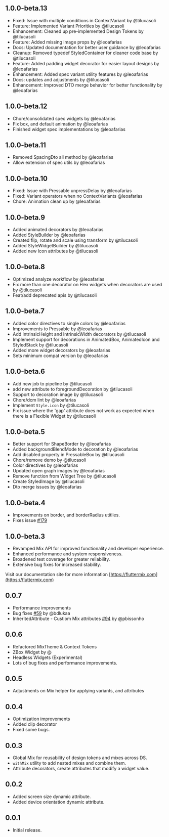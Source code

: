 ## 1.0.0-beta.13

* Fixed: Issue with multiple conditions in ContextVariant by @tilucasoli
* Feature: Implemented Variant Priorities by @tilucasoli
* Enhancement: Cleaned up pre-implemented Design Tokens by @tilucasoli
* Feature: Added missing image props by @leoafarias
* Docs: Updated documentation for better user guidance by @leoafarias
* Cleanup: Removed typedef StyledContainer for cleaner code base by @tilucasoli
* Feature: Added padding widget decorator for easier layout designs by @leoafarias
* Enhancement: Added spec variant utility features by @leoafarias
* Docs: updates and adjustments by @tilucasoli
* Enhancement: Improved DTO merge behavior for better functionality by @leoafarias

## 1.0.0-beta.12

* Chore/consolidated spec widgets by @leoafarias
* Fix box, and default animation by @leoafarias
* Finished widget spec implementations by @leoafarias

## 1.0.0-beta.11

* Removed SpacingDto all method by @leoafarias
* Allow extension of spec utils by @leoafarias

## 1.0.0-beta.10

* Fixed: Issue with Pressable unpressDelay by @leoafarias
* Fixed: Variant operators when no ContextVariants @leoafarias
* Chore: Animation clean up by @leoafarias

## 1.0.0-beta.9

* Added animated decorators by @leoafarias
* Added StyleBuilder by @leoafarias
* Created flip, rotate and scale using transform by @tilucasoli
* Added StyleWidgetBuilder by @tilucasoli
* Added new Icon attributes by @tilucasoli

## 1.0.0-beta.8

* Optimized analyze workflow by @leoafarias
* Fix more than one decorator on Flex widgets when decorators are used by @tilucasoli
* Feat/add deprecated apis by @tilucasoli

## 1.0.0-beta.7

* Added color directives to single colors by @leoafarias
* Improvements to Pressable by @leoafarias
* Add IntrinsicHeight and IntrinsicWidth decorators by @tilucasoli
* Implement support for decorations in AnimatedBox, AnimatedIcon and StyledStack by @tilucasoli
* Added more widget decorators by @leoafarias
* Sets minimum compat version by @leoafarias

## 1.0.0-beta.6

* Add new job to pipeline by @tilucasoli
* add new attribute to foregroundDecoration by @tilucasoli
* Support to decoration image by @tilucasoli
* Chore/dcm lint by @leoafarias
* Implement `Style.icon` by @tilucasoli
* Fix issue where the 'gap' attribute does not work as expected when there is a Flexible Widget by @tilucasoli

## 1.0.0-beta.5

* Better support for ShapeBorder by @leoafarias
* Added backgroundBlendMode to decoration by @leoafarias
* Add disabled property in PressableBox by @tilucasoli
* Chore/remove demo by @tilucasoli
* Color directives by @leoafarias
* Updated open graph images by @leoafarias
* Remove function from Widget Tree by @tilucasoli
* Create StyledImage by @tilucasoli
* Dto merge issues by @leoafarias

## 1.0.0-beta.4

* Improvements on border, and borderRadius utitlies.
* Fixes issue [#179](https://github.com/conceptadev/mix/issues/179)

## 1.0.0-beta.3

* Revamped Mix API for improved functionality and developer experience.
* Enhanced performance and system responsiveness.
* Broadened test coverage for greater reliability.
* Extensive bug fixes for increased stability.

Visit our documentation site for more information [https://fluttermix.com](https://fluttermix.com)

## 0.0.7

* Performance improvements
* Bug fixes [#59](https://github.com/leoafarias/mix/issues/59) by @bdlukaa
* InheritedAttribute - Custiom Mix attributes [#94](https://github.com/leoafarias/mix/pull/94) by @pbissonho

## 0.0.6

* Refactored MixTheme & Context Tokens
* ZBox Widget by @
* Headless Widgets (Experimental)
* Lots of bug fixes and performance improvements.

## 0.0.5

* Adjustments on Mix helper for applying variants, and attributes

## 0.0.4

* Optimization improvements
* Added clip decorator
* Fixed some bugs.

## 0.0.3

* Global Mix for reusability of design tokens and mixes across DS.
* `withMix` utility to add nested mixes and combine them.
* Attribute decorators, create attributes that modify a widget value.

## 0.0.2

* Added screen size dynamic attribute.
* Added device orientation dynamic attribute.

## 0.0.1

* Initial release.
